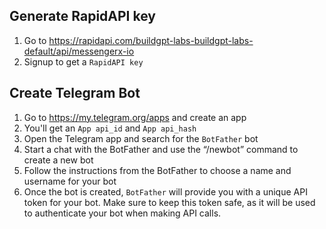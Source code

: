 ## Generate RapidAPI key
1. Go to https://rapidapi.com/buildgpt-labs-buildgpt-labs-default/api/messengerx-io
2. Signup to get a ```RapidAPI key```

## Create Telegram Bot
1. Go to https://my.telegram.org/apps and create an app
2. You'll get an ```App api_id``` and ```App api_hash```
3. Open the Telegram app and search for the ```BotFather``` bot
4. Start a chat with the BotFather and use the “/newbot” command to create a new bot
5. Follow the instructions from the BotFather to choose a name and username for your bot
6. Once the bot is created, ```BotFather``` will provide you with a unique API token for your bot. Make sure to keep this token safe, as it will be used to authenticate your bot when making API calls.

